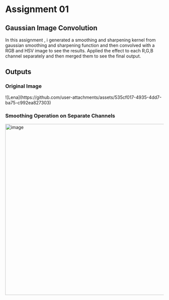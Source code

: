 <h1>Assignment 01</h1>
<h2>Gaussian Image Convolution</h2>

In this assignment , i generated a smoothing and sharpening kernel from gaussian smoothing and sharpening function and then convolved with
a RGB and HSV image to see the results. Applied the effect to each R,G,B channel separately and then merged them to see the final output.

<h2>Outputs</h2>

<h3>Original Image</h3>
![Lena](https://github.com/user-attachments/assets/535cf017-4935-4dd7-ba75-c992ea827303)

<h3>Smoothing Operation on Separate Channels</h3>
<img width="1360" height="543" alt="image" src="https://github.com/user-attachments/assets/7f01cdcd-d4aa-4c93-aad7-5fb41b43d2c2" />
